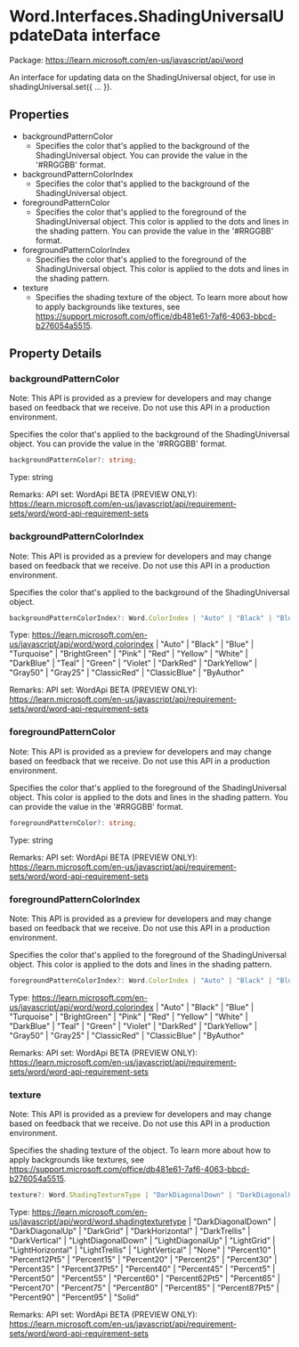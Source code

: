 # Word.Interfaces.ShadingUniversalUpdateData interface

Package: https://learn.microsoft.com/en-us/javascript/api/word

An interface for updating data on the ShadingUniversal object, for use in shadingUniversal.set({ ... }).

## Properties

- backgroundPatternColor
  - Specifies the color that's applied to the background of the ShadingUniversal object. You can provide the value in the '#RRGGBB' format.
- backgroundPatternColorIndex
  - Specifies the color that's applied to the background of the ShadingUniversal object.
- foregroundPatternColor
  - Specifies the color that's applied to the foreground of the ShadingUniversal object. This color is applied to the dots and lines in the shading pattern. You can provide the value in the '#RRGGBB' format.
- foregroundPatternColorIndex
  - Specifies the color that's applied to the foreground of the ShadingUniversal object. This color is applied to the dots and lines in the shading pattern.
- texture
  - Specifies the shading texture of the object. To learn more about how to apply backgrounds like textures, see https://support.microsoft.com/office/db481e61-7af6-4063-bbcd-b276054a5515.

## Property Details

### backgroundPatternColor

Note: This API is provided as a preview for developers and may change based on feedback that we receive. Do not use this API in a production environment.

Specifies the color that's applied to the background of the ShadingUniversal object. You can provide the value in the '#RRGGBB' format.

```typescript
backgroundPatternColor?: string;
```

Type: string

Remarks: API set: WordApi BETA (PREVIEW ONLY): https://learn.microsoft.com/en-us/javascript/api/requirement-sets/word/word-api-requirement-sets

### backgroundPatternColorIndex

Note: This API is provided as a preview for developers and may change based on feedback that we receive. Do not use this API in a production environment.

Specifies the color that's applied to the background of the ShadingUniversal object.

```typescript
backgroundPatternColorIndex?: Word.ColorIndex | "Auto" | "Black" | "Blue" | "Turquoise" | "BrightGreen" | "Pink" | "Red" | "Yellow" | "White" | "DarkBlue" | "Teal" | "Green" | "Violet" | "DarkRed" | "DarkYellow" | "Gray50" | "Gray25" | "ClassicRed" | "ClassicBlue" | "ByAuthor";
```

Type: https://learn.microsoft.com/en-us/javascript/api/word/word.colorindex | "Auto" | "Black" | "Blue" | "Turquoise" | "BrightGreen" | "Pink" | "Red" | "Yellow" | "White" | "DarkBlue" | "Teal" | "Green" | "Violet" | "DarkRed" | "DarkYellow" | "Gray50" | "Gray25" | "ClassicRed" | "ClassicBlue" | "ByAuthor"

Remarks: API set: WordApi BETA (PREVIEW ONLY): https://learn.microsoft.com/en-us/javascript/api/requirement-sets/word/word-api-requirement-sets

### foregroundPatternColor

Note: This API is provided as a preview for developers and may change based on feedback that we receive. Do not use this API in a production environment.

Specifies the color that's applied to the foreground of the ShadingUniversal object. This color is applied to the dots and lines in the shading pattern. You can provide the value in the '#RRGGBB' format.

```typescript
foregroundPatternColor?: string;
```

Type: string

Remarks: API set: WordApi BETA (PREVIEW ONLY): https://learn.microsoft.com/en-us/javascript/api/requirement-sets/word/word-api-requirement-sets

### foregroundPatternColorIndex

Note: This API is provided as a preview for developers and may change based on feedback that we receive. Do not use this API in a production environment.

Specifies the color that's applied to the foreground of the ShadingUniversal object. This color is applied to the dots and lines in the shading pattern.

```typescript
foregroundPatternColorIndex?: Word.ColorIndex | "Auto" | "Black" | "Blue" | "Turquoise" | "BrightGreen" | "Pink" | "Red" | "Yellow" | "White" | "DarkBlue" | "Teal" | "Green" | "Violet" | "DarkRed" | "DarkYellow" | "Gray50" | "Gray25" | "ClassicRed" | "ClassicBlue" | "ByAuthor";
```

Type: https://learn.microsoft.com/en-us/javascript/api/word/word.colorindex | "Auto" | "Black" | "Blue" | "Turquoise" | "BrightGreen" | "Pink" | "Red" | "Yellow" | "White" | "DarkBlue" | "Teal" | "Green" | "Violet" | "DarkRed" | "DarkYellow" | "Gray50" | "Gray25" | "ClassicRed" | "ClassicBlue" | "ByAuthor"

Remarks: API set: WordApi BETA (PREVIEW ONLY): https://learn.microsoft.com/en-us/javascript/api/requirement-sets/word/word-api-requirement-sets

### texture

Note: This API is provided as a preview for developers and may change based on feedback that we receive. Do not use this API in a production environment.

Specifies the shading texture of the object. To learn more about how to apply backgrounds like textures, see https://support.microsoft.com/office/db481e61-7af6-4063-bbcd-b276054a5515.

```typescript
texture?: Word.ShadingTextureType | "DarkDiagonalDown" | "DarkDiagonalUp" | "DarkGrid" | "DarkHorizontal" | "DarkTrellis" | "DarkVertical" | "LightDiagonalDown" | "LightDiagonalUp" | "LightGrid" | "LightHorizontal" | "LightTrellis" | "LightVertical" | "None" | "Percent10" | "Percent12Pt5" | "Percent15" | "Percent20" | "Percent25" | "Percent30" | "Percent35" | "Percent37Pt5" | "Percent40" | "Percent45" | "Percent5" | "Percent50" | "Percent55" | "Percent60" | "Percent62Pt5" | "Percent65" | "Percent70" | "Percent75" | "Percent80" | "Percent85" | "Percent87Pt5" | "Percent90" | "Percent95" | "Solid";
```

Type: https://learn.microsoft.com/en-us/javascript/api/word/word.shadingtexturetype | "DarkDiagonalDown" | "DarkDiagonalUp" | "DarkGrid" | "DarkHorizontal" | "DarkTrellis" | "DarkVertical" | "LightDiagonalDown" | "LightDiagonalUp" | "LightGrid" | "LightHorizontal" | "LightTrellis" | "LightVertical" | "None" | "Percent10" | "Percent12Pt5" | "Percent15" | "Percent20" | "Percent25" | "Percent30" | "Percent35" | "Percent37Pt5" | "Percent40" | "Percent45" | "Percent5" | "Percent50" | "Percent55" | "Percent60" | "Percent62Pt5" | "Percent65" | "Percent70" | "Percent75" | "Percent80" | "Percent85" | "Percent87Pt5" | "Percent90" | "Percent95" | "Solid"

Remarks: API set: WordApi BETA (PREVIEW ONLY): https://learn.microsoft.com/en-us/javascript/api/requirement-sets/word/word-api-requirement-sets